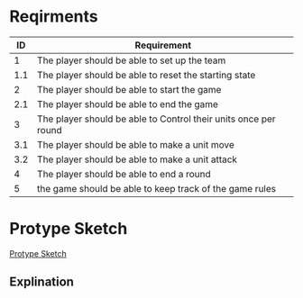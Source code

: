 # Reqirments
| ID  | Requirement |
| ------------- | ------------- |
| 1  | The player should be able to set up the team |
| 1.1| The player should be able to reset the starting state|
| 2  | The player should be able to start the game  |
| 2.1| The player should be able to end the game  |
| 3  | The player should be able to Control their units once per round|
| 3.1  | The player should be able to make a unit move|
| 3.2  | The player should be able to make a unit attack|
| 4 | The player should be able to end a round|
| 5 | the game should be able to keep track of the game rules|

# Protype Sketch
[Protype Sketch](../Protype/protype.html)


## Explination
